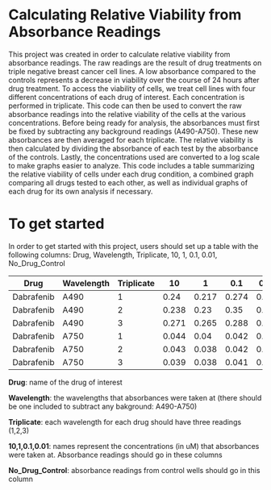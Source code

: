 # Calculating Relative Viability from Absorbance Readings

This project was created in order to calculate relative viability from absorbance readings. The raw readings are the result of drug treatments on triple negative breast cancer cell lines. A low absorbance compared to the controls represents a decrease in viability over the course of 24 hours after drug treatment. To access the viability of cells, we treat cell lines with four different concentrations of each drug of interest. Each concentration is performed in triplicate. This code can then be used to convert the raw absorbance readings into the relative viability of the cells at the various concentrations. Before being ready for analysis, the absorbances must first be fixed by subtracting any background readings (A490-A750). These new absorbances are then averaged for each triplicate. The relative viability is then calculated by dividing the absorbance of each test by the absorbance of the controls. Lastly, the concentrations used are converted to a log scale to make graphs easier to analyze. This code includes a table summarizing the relative viability of cells under each drug condition, a combined graph comparing all drugs tested to each other, as well as individual graphs of each drug for its own analysis if necessary. 

# To get started
In order to get started with this project, users should set up a table with the following columns: Drug, Wavelength, Triplicate, 10, 1, 0.1, 0.01, No_Drug_Control


Drug	     | Wavelength | Triplicate |	  10  |   1	   |  0.1  |	0.01 |	No_Drug_Control
---------- |------------|------------|--------|--------|-------|-------|----------------
Dabrafenib |   A490	    |     1	     | 0.24	  | 0.217	 | 0.274 | 0.29	 |  0.201
Dabrafenib |   A490	    |     2	     | 0.238  | 0.23	 | 0.35	 | 0.379 |  0.221
Dabrafenib |   A490	    |     3	     | 0.271	| 0.265	 | 0.288 | 0.284 |  0.234
Dabrafenib |   A750	    |     1	     | 0.044	| 0.04	 | 0.042 | 0.041 |  0.041
Dabrafenib |   A750	    |     2	     | 0.043	| 0.038	 | 0.042 | 0.04	 |  0.039
Dabrafenib |   A750	    |     3	     | 0.039	| 0.038	 | 0.041 | 0.04	 |  0.039

**Drug**: name of the drug of interest

**Wavelength**: the wavelengths that absorbances were taken at (there should be one included to subtract any bakground: A490-A750)

**Triplicate**: each wavelength for each drug should have three readings (1,2,3)

**10,1,0.1,0.01**: names represent the concentrations (in uM) that absorbances were taken at. Absorbance readings should go in these columns 

**No_Drug_Control**: absorbance readings from control wells should go in this column

